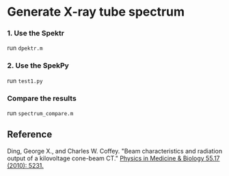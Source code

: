 # Generate X-ray tube spectrum

### 1. Use the Spektr

run ``` dpektr.m ```

### 2. Use the SpekPy

run ``` test1.py ```

### Compare the results

run ``` spectrum_compare.m ```

## Reference 

Ding, George X., and Charles W. Coffey. "Beam characteristics and radiation output of a kilovoltage cone-beam CT." [Physics in Medicine & Biology 55.17 (2010): 5231.](https://pubmed.ncbi.nlm.nih.gov/20714042/)
